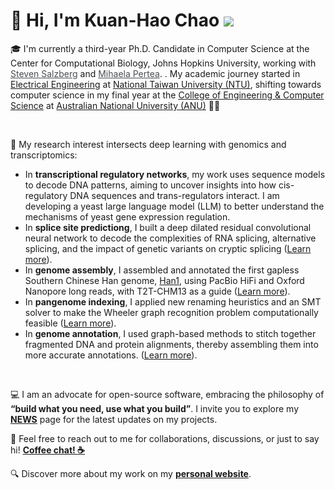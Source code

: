# 👋 Hi, I'm Kuan-Hao Chao <img src="https://kuanhao-chao.github.io/Kuanhao-Chao/kuanhao_chao.png">


🎓 I'm currently a third-year Ph.D. Candidate in Computer Science at the Center for Computational Biology, Johns Hopkins University, working with <a target="_blank" href="https://scholar.google.com/citations?user=sUVeH-4AAAAJ&amp;hl=en" style="color:#4A4F53">Steven Salzberg</a> and <a target="_blank" href="https://scholar.google.com/citations?user=fKjqGyEAAAAJ&amp;hl=en" style="color:#4A4F53">Mihaela Pertea</a>. . My academic journey started in [Electrical Engineering](https://web.ee.ntu.edu.tw/eng/index.php) at [National Taiwan University (NTU)](https://www.ntu.edu.tw/english/index.html), shifting towards computer science in my final year at the [College of Engineering & Computer Science](https://cecs.anu.edu.au) at [Australian National University (ANU)](https://www.anu.edu.au) 🦘🐨


<br>

🧬 My research interest intersects deep learning with genomics and transcriptomics:

<ul><li>In <strong>transcriptional regulatory networks</strong>, my work uses sequence models to decode DNA patterns, aiming to uncover insights into how cis-regulatory DNA sequences and trans-regulators interact. I am developing a yeast large language model (LLM) to better understand the mechanisms of yeast gene expression regulation.</li><li>In <strong>splice site predictiong</strong>, I built a deep dilated residual convolutional neural network to decode the complexities of RNA splicing, alternative splicing, and the impact of genetic variants on cryptic splicing (<a href="https://www.biorxiv.org/content/10.1101/2023.07.27.550754v2">Learn more</a>).</li><li>In <strong>genome assembly</strong>, I assembled and annotated the first gapless Southern Chinese Han genome, <a href="https://www.ncbi.nlm.nih.gov/datasets/genome/GCA_024586135.1/">Han1</a>, using PacBio HiFi and Oxford Nanopore long reads, with T2T-CHM13 as a guide (<a href="https://doi.org/10.1093/g3journal/jkac321">Learn more</a>).</li><li>In <strong>pangenome indexing</strong>, I applied new renaming heuristics and an SMT solver to make the Wheeler graph recognition problem computationally feasible (<a href="https://doi.org/10.1016/j.isci.2023.107402">Learn more</a>).</li><li>In <strong>genome annotation</strong>, I used graph-based methods to stitch together fragmented DNA and protein alignments, thereby assembling them into more accurate annotations. (<a href="https://doi.org/10.1101/2024.05.16.593026">Learn more</a>). <!-- - My **transcriptome assembly** work focuses on modeling RNA-Seq data using directed acyclic splice graphs, with ongoing research into graph neural networks to decode the complexities of RNA splicing. ([Learn more](https://www.biorxiv.org/content/10.1101/2023.07.27.550754v2)). --></li></ul>

<br>

💻 I am an advocate for open-source software, embracing the philosophy of <strong>“build what you need, use what you build”</strong>. I invite you to explore my <strong><a href="https://khchao.com/news/">NEWS</a></strong> page for the latest updates on my projects.

💬 Feel free to reach out to me for collaborations, discussions, or just to say hi! **[Coffee chat! ☕️](https://calendly.com/kuanhao-chao/30min)**

🔍 Discover more about my work on my **[personal website](https://kuanhao-chao.github.io)**.
